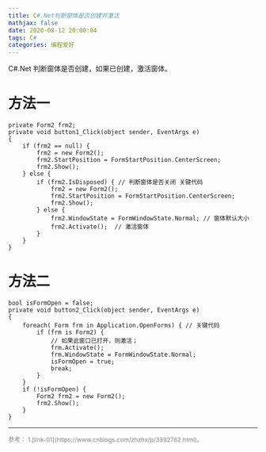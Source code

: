 ```yaml
---
title: C#.Net判断窗体是否创建并激活
mathjax: false
date: 2020-08-12 20:00:04
tags: C#
categories: 编程爱好
---
```


C#.Net 判断窗体是否创建，如果已创建，激活窗体。

<!--more-->

# 方法一


```Csharp
private Form2 frm2;
private void button1_Click(object sender, EventArgs e)
{
    if (frm2 == null) {
        frm2 = new Form2();
        frm2.StartPosition = FormStartPosition.CenterScreen;
        frm2.Show();
    } else {
        if (frm2.IsDisposed) { // 判断窗体是否关闭 关键代码
            frm2 = new Form2();
            frm2.StartPosition = FormStartPosition.CenterScreen;
            frm2.Show();
        } else {
            frm2.WindowState = FormWindowState.Normal; // 窗体默认大小
            frm2.Activate();  // 激活窗体
        }
    }
}

```

# 方法二

```Csharp
bool isFormOpen = false;
private void button2_Click(object sender, EventArgs e)
{
    foreach( Form frm in Application.OpenForms) { // 关键代码
        if (frm is Form2) {
            // 如果此窗口已打开，则激活；
            frm.Activate();
            frm.WindowState = FormWindowState.Normal;
            isFormOpen = true;
            break;
        }
    }
    if (!isFormOpen) {
        Form2 frm2 = new Form2();
        frm2.Show();
    }
}
```



<hr/>
<span style="color:gray;font-size:12px">
参考： 
1.[link-01](https://www.cnblogs.com/zhzhx/p/3392762.html)。
</span>
